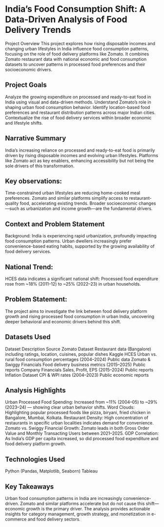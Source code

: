 # India’s Food Consumption Shift: A Data-Driven Analysis of Food Delivery Trends
Project Overview
This project explores how rising disposable incomes and changing urban lifestyles in India influence food consumption patterns, focusing on the role of food delivery platforms like Zomato. It combines Zomato restaurant data with national economic and food consumption datasets to uncover patterns in processed food preferences and their socioeconomic drivers.

## Project Goals
Analyze the growing expenditure on processed and ready-to-eat food in India using visual and data-driven methods.
Understand Zomato’s role in shaping urban food consumption behavior.
Identify location-based food preferences and restaurant distribution patterns across major Indian cities.
Contextualize the rise of food delivery services within broader economic and lifestyle shifts.

## Narrative Summary
India’s increasing reliance on processed and ready-to-eat food is primarily driven by rising disposable incomes and evolving urban lifestyles. Platforms like Zomato act as key enablers, enhancing accessibility but not being the sole drivers of this transformation.

## Key observations:
Time-constrained urban lifestyles are reducing home-cooked meal preferences.
Zomato and similar platforms simplify access to restaurant-quality food, accelerating existing trends.
Broader socioeconomic changes—such as urbanization and income growth—are the fundamental drivers.

## Context and Problem Statement
Background:
India is experiencing rapid urbanization, profoundly impacting food consumption patterns. Urban dwellers increasingly prefer convenience-based eating habits, supported by the growing availability of food delivery services.

## National Trend:
HCES data indicates a significant national shift:
Processed food expenditure rose from ~18% (2011–12) to ~25% (2022–23) in urban households.

## Problem Statement:
The project aims to investigate the link between food delivery platform growth and rising processed food consumption in urban India, uncovering deeper behavioral and economic drivers behind this shift.

## Datasets Used
Dataset	Description	Source
Zomato Dataset	Restaurant data (Bangalore) including ratings, location, cuisines, popular dishes	Kaggle
HCES	Urban vs. rural food consumption percentages (2004–2024)	Public data
Zomato & Swiggy Financials	Food delivery business metrics (2015–2025)	Public reports
Company Financials	Sales, Profit, EPS (2015–2024)	Public reports
Inflation Dataset	CPI & WPI rates (2004–2023)	Public economic reports

## Analysis Highlights
Urban Processed Food Spending:
Increased from ~11% (2004–05) to ~29% (2023–24) — showing clear urban behavior shifts.
Word Clouds:
Highlighting popular processed foods like pizza, biryani, fried chicken in Bangalore, Mumbai, Kolkata.
Restaurant Density:
High concentration of restaurants in specific urban localities indicates demand for convenience.
Zomato vs. Swiggy Financial Growth:
Zomato leads in both Gross Order Value and Monthly Transacting Users between 2021–2025.
GDP Correlation:
As India’s GDP per capita increased, so did processed food expenditure and food delivery platform growth.

## Technologies Used
Python (Pandas, Matplotlib, Seaborn)
Tableau 

## Key Takeaways
Urban food consumption patterns in India are increasingly convenience-driven.
Zomato and similar platforms accelerate but do not cause this shift—economic growth is the primary driver.
The analysis provides actionable insights for category management, growth strategy, and monetization in e-commerce and food delivery sectors.

